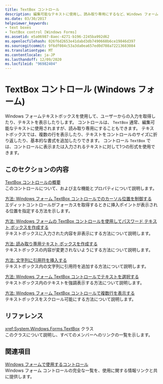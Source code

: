 ```yaml
---
title: TextBox コントロール
description: 編集可能なテキストに使用し、読み取り専用にするなど、Windows フォーム TextBox コントロールのさまざまな側面について説明します。
ms.date: 03/30/2017
helpviewer_keywords:
- text boxes
- TextBox control [Windows Forms]
ms.assetid: e5a06987-8aec-4271-b196-2245ba992d62
ms.openlocfilehash: 026f6d2653e41dabd3db7490660b6ce19846d397
ms.sourcegitcommit: 9f6df084c53a3da0ea657ed0d708a72213683084
ms.translationtype: MT
ms.contentlocale: ja-JP
ms.lasthandoff: 12/09/2020
ms.locfileid: "96982404"
---
```

# <a name="textbox-control-windows-forms"></a>TextBox コントロール (Windows フォーム)
Windows フォームテキストボックスを使用して、ユーザーからの入力を取得したり、テキストを表示したりします。 コントロールは、 `TextBox` 通常、編集可能なテキストに使用されますが、読み取り専用にすることもできます。 テキストボックスでは、複数の行を表示したり、テキストをコントロールのサイズに折り返したり、基本的な書式を追加したりできます。 コントロール `TextBox` では、コントロールに表示または入力されるテキストに対して1つの形式を使用できます。  
  
## <a name="in-this-section"></a>このセクションの内容  
 [TextBox コントロールの概要](textbox-control-overview-windows-forms.md)  
 このコントロールについて、および主な機能とプロパティについて説明します。  
  
 [方法: Windows フォーム TextBox コントロールでのカーソル位置を制御する](how-to-control-the-insertion-point-in-a-windows-forms-textbox-control.md)  
 エディットコントロールがフォーカスを取得するときに挿入ポイントが表示される位置を指定する方法を示します。  
  
 [方法: Windows フォームの TextBox コントロールを使用してパスワード テキスト ボックスを作成する](how-to-create-a-password-text-box-with-the-windows-forms-textbox-control.md)  
 テキストボックスに入力された内容を非表示にする方法について説明します。  
  
 [方法: 読み取り専用テキスト ボックスを作成する](how-to-create-a-read-only-text-box-windows-forms.md)  
 テキストボックスの内容が変更されないようにする方法について説明します。  
  
 [方法: 文字列に引用符を挿入する](how-to-put-quotation-marks-in-a-string-windows-forms.md)  
 テキストボックス内の文字列に引用符を追加する方法について説明します。  
  
 [方法: Windows フォーム TextBox コントロールでテキストを選択する](how-to-select-text-in-the-windows-forms-textbox-control.md)  
 テキストボックス内のテキストを強調表示する方法について説明します。  
  
 [方法: Windows フォーム TextBox コントロールで複数行を表示する](how-to-view-multiple-lines-in-the-windows-forms-textbox-control.md)  
 テキストボックスをスクロール可能にする方法について説明します。  
  
## <a name="reference"></a>リファレンス  
 <xref:System.Windows.Forms.TextBox> クラス  
 このクラスについて説明し、すべてのメンバーへのリンクの一覧を示します。  
  
## <a name="related-sections"></a>関連項目  
 [Windows フォームで使用するコントロール](controls-to-use-on-windows-forms.md)  
 Windows フォーム コントロールの完全な一覧を、使用に関する情報リンクと共に提供します。
